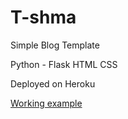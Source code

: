 # T-shma
Simple Blog Template

Python - Flask
HTML
CSS

Deployed on Heroku

<a href="http://www.tshma.herokuapp.com">Working example</a>
